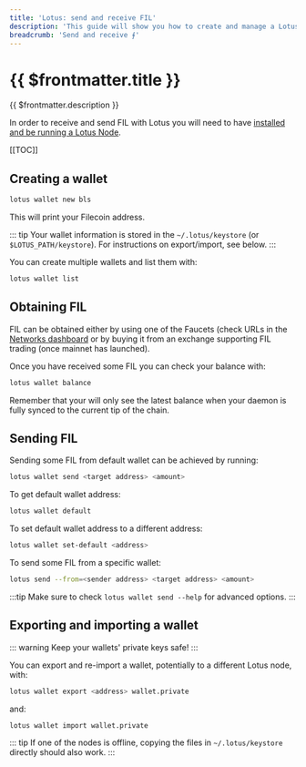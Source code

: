 ```yaml
---
title: 'Lotus: send and receive FIL'
description: 'This guide will show you how to create and manage a Lotus wallet and how to use it to send some Filecoin to a different address.'
breadcrumb: 'Send and receive ⨎'
---
```


# {{ $frontmatter.title }}

{{ $frontmatter.description }}

In order to receive and send FIL with Lotus you will need to have [installed and be running a Lotus Node](installation.md).

[[TOC]]

## Creating a wallet

```bash
lotus wallet new bls
```

This will print your Filecoin address.

::: tip
Your wallet information is stored in the `~/.lotus/keystore` (or `$LOTUS_PATH/keystore`). For instructions on export/import, see below.
:::

You can create multiple wallets and list them with:

```bash
lotus wallet list
```

## Obtaining FIL

FIL can be obtained either by using one of the Faucets (check URLs in the [Networks dashboard](https://networks.filecoin.io) or by buying it from an exchange supporting FIL trading (once mainnet has launched).

Once you have received some FIL you can check your balance with:

```bash
lotus wallet balance
```

Remember that your will only see the latest balance when your daemon is fully synced to the current tip of the chain.

## Sending FIL

Sending some FIL from default wallet can be achieved by running:

```bash
lotus wallet send <target address> <amount>
```
To get default wallet address:

```bash
lotus wallet default
```

To set default wallet address to a different address:

```bash
lotus wallet set-default <address>
```

To send some FIL from a specific wallet:

```bash
lotus send --from=<sender address> <target address> <amount>
```

:::tip
Make sure to check `lotus wallet send --help` for advanced options.
:::

## Exporting and importing a wallet

::: warning
Keep your wallets' private keys safe!
:::

You can export and re-import a wallet, potentially to a different Lotus node, with:

```bash
lotus wallet export <address> wallet.private
```

and:

```bash
lotus wallet import wallet.private
```

::: tip
If one of the nodes is offline, copying the files in `~/.lotus/keystore` directly should also work.
:::
